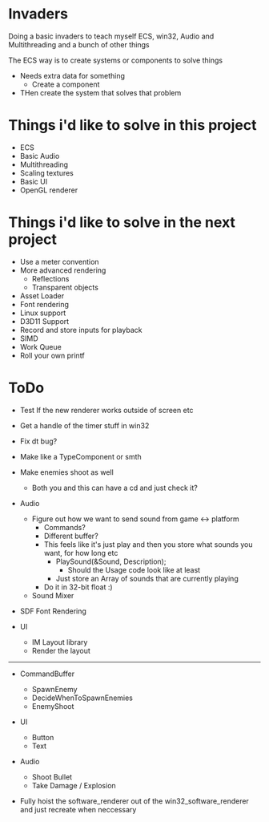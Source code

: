 # Invaders
Doing a basic invaders to teach myself ECS, win32, Audio and Multithreading and a bunch of other things

The ECS way is to create systems or components to solve things
* Needs extra data for something
    * Create a component
* THen create the system that solves that problem

# Things i'd like to solve in this project
* ECS
* Basic Audio
* Multithreading
* Scaling textures
* Basic UI
* OpenGL renderer


# Things i'd like to solve in the next project
* Use a meter convention
* More advanced rendering
    * Reflections
    * Transparent objects
* Asset Loader
* Font rendering
* Linux support
* D3D11 Support
* Record and store inputs for playback
* SIMD
* Work Queue
* Roll your own printf


# ToDo
* Test If the new renderer works outside of screen etc

* Get a handle of the timer stuff in win32
* Fix dt bug?
* Make like a TypeComponent or smth
* Make enemies shoot as well
    * Both you and this can have a cd and just check it?
* Audio
    * Figure out how we want to send sound from game <-> platform
        * Commands?
        * Different buffer?
        * This feels like it's just play and then you store what sounds you want, for how long etc
            * PlaySound(&Sound, Description);
                * Should the Usage code look like at least
            * Just store an Array of sounds that are currently playing
        * Do it in 32-bit float :)
    * Sound Mixer

* SDF Font Rendering

* UI
    * IM Layout library
    * Render the layout


----
* CommandBuffer
    * SpawnEnemy
    * DecideWhenToSpawnEnemies
    * EnemyShoot

* UI
    * Button
    * Text

* Audio
    * Shoot Bullet
    * Take Damage / Explosion


* Fully hoist the software_renderer out of the win32_software_renderer and just recreate when neccessary
